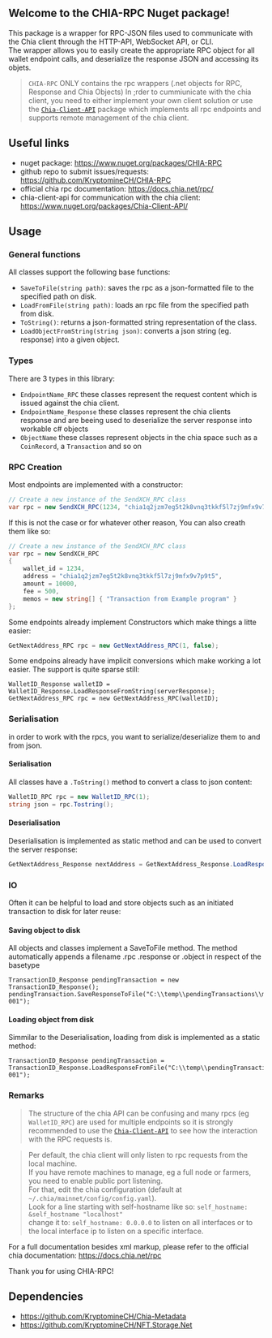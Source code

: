 ## Welcome to the CHIA-RPC Nuget package!

This package is a wrapper for RPC-JSON files used to communicate with the Chia client through the HTTP-API, WebSocket API, or CLI.  
The wrapper allows you to easily create the appropriate RPC object for all wallet endpoint calls, and deserialize the response JSON and accessing its objets.

> `CHIA-RPC` ONLY contains the rpc wrappers (.net objects for RPC, Response and Chia Objects) In ;rder to cummiunicate with the chia client, you need to either implement your own client solution or use the [`Chia-Client-API`](https://www.nuget.org/packages/Chia-Client-API/) package which implements all rpc endpoints and supports remote management of the chia client. 

## Useful links
- nuget package: https://www.nuget.org/packages/CHIA-RPC  
- github repo to submit issues/requests: https://github.com/KryptomineCH/CHIA-RPC
- official chia rpc documentation: https://docs.chia.net/rpc/
- chia-client-api for communication with the chia client: https://www.nuget.org/packages/Chia-Client-API/

## Usage
### General functions
All classes support the following base functions:
- `SaveToFile(string path)`: saves the rpc as a json-formatted file to the specified path on disk.
- `LoadFromFile(string path)`: loads an rpc file from the specified path from disk.
- `ToString()`: returns a json-formatted string representation of the class.
- `LoadObjectFromString(string json)`: converts a json string (eg. response) into a given object.

### Types
There are 3 types in this library:
- `EndpointName_RPC` these classes represent the request content which is issued against the chia client.
- `EndpointName_Response` these classes represent the chia clients response and are beeing used to deserialize the server response into workable c# objects
- `ObjectName` these classes represent objects in the chia space such as a `CoinRecord`, a `Transaction` and so on

### RPC Creation
Most endpoints are implemented with a constructor:
```C#
// Create a new instance of the SendXCH_RPC class
var rpc = new SendXCH_RPC(1234, "chia1q2jzm7eg5t2k8vnq3tkkf5l7zj9mfx9v7p9t5", 1000, 500, new string[] { "Transaction from Example program" })
```

If this is not the case or for whatever other reason, You can also creath them like so:
```C#
// Create a new instance of the SendXCH_RPC class
var rpc = new SendXCH_RPC
{
    wallet_id = 1234,
    address = "chia1q2jzm7eg5t2k8vnq3tkkf5l7zj9mfx9v7p9t5",
    amount = 10000,
    fee = 500,
    memos = new string[] { "Transaction from Example program" }
};
```

Some endpoints already implement Constructors which make things a litte easier:
```C#
GetNextAddress_RPC rpc = new GetNextAddress_RPC(1, false);
```

Some endpoins already have implicit conversions which make working a lot easier. The support is quite sparse still:
```
WalletID_Response walletID = WalletID_Response.LoadResponseFromString(serverResponse);
GetNextAddress_RPC rpc = new GetNextAddress_RPC(walletID);
```

### Serialisation
in order to work with the rpcs, you want to serialize/deserialize them to and from json.
#### Serialisation
All classes have a `.ToString()` method to convert a class to json content:
```c#
WalletID_RPC rpc = new WalletID_RPC(1);
string json = rpc.Tostring();
```
#### Deserialisation
Deserialisation is implemented as static method and can be used to convert the server response:
```c#
GetNextAddress_Response nextAddress = GetNextAddress_Response.LoadResponseFromString(serverResponse);
```

### IO
Often it can be helpful to load and store objects such as an initiated transaction to disk for later reuse:
#### Saving object to disk
All objects and classes implement a SaveToFile method. The method automatically appends a filename .rpc .response or .object in respect of the basetype
```
TransactionID_Response pendingTransaction = new TransactionID_Response();
pendingTransaction.SaveResponseToFile("C:\\temp\\pendingTransactions\\mytransaction-001");
```
#### Loading object from disk
Simmilar to the Deserialisation, loading from disk is implemented as a static method:
```
TransactionID_Response pendingTransaction = TransactionID_Response.LoadResponseFromFile("C:\\temp\\pendingTransactions\\mytransaction-001");
```

### Remarks
> The structure of the chia API can be confusing and many rpcs (eg `WalletID_RPC`) are used for multiple endpoints so it is strongly recommended to use the [`Chia-Client-API`](https://www.nuget.org/packages/Chia-Client-API/) to see how the interaction with the RPC requests is.

> Per default, the chia client will only listen to rpc requests from the local machine.  
If you have remote machines to manage, eg a full node or farmers, you need to enable public port listening.  
For that, edit the chia configuration (default at `~/.chia/mainnet/config/config.yaml`).  
Look for a line starting with self-hostname like so: `self_hostname: &self_hostname "localhost"`   
change it to: `self_hostname: 0.0.0.0` to listen on all interfaces or to the local interface ip to listen on a specific interface.  

For a full documentation besides xml markup, please refer to the official chia documentation:
https://docs.chia.net/rpc

Thank you for using CHIA-RPC!

## Dependencies
- https://github.com/KryptomineCH/Chia-Metadata
- https://github.com/KryptomineCH/NFT.Storage.Net
